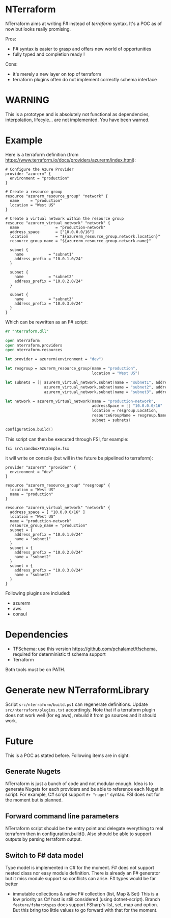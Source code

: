 # NTerraform
NTerraform aims at writing F# instead of *terraform* syntax. It's a POC as of now but looks really promising.

Pros:
* F# syntax is easier to grasp and offers new world of opportunities
* fully typed and completion ready !

Cons:
* it's merely a new layer on top of terraform
* terraform plugins often do not implement correctly schema interface

# WARNING
This is a prototype and is absolutely not functional as dependencies, interpolation, lifecyle... are not implemented. You have been warned.

# Example
Here is a terraform definition (from https://www.terraform.io/docs/providers/azurerm/index.html):

```
# Configure the Azure Provider
provider "azurerm" { 
  environment = "production"
}

# Create a resource group
resource "azurerm_resource_group" "network" {
  name     = "production"
  location = "West US"
}

# Create a virtual network within the resource group
resource "azurerm_virtual_network" "network" {
  name                = "production-network"
  address_space       = ["10.0.0.0/16"]
  location            = "${azurerm_resource_group.network.location}"
  resource_group_name = "${azurerm_resource_group.network.name}"

  subnet {
    name           = "subnet1"
    address_prefix = "10.0.1.0/24"
  }

  subnet {
    name           = "subnet2"
    address_prefix = "10.0.2.0/24"
  }

  subnet {
    name           = "subnet3"
    address_prefix = "10.0.3.0/24"
  }
}
```

Which can be rewritten as an F# script:
```fsharp
#r "nterraform.dll"

open nterraform
open nterraform.providers
open nterraform.resources

let provider = azurerm(environment = "dev")

let resgroup = azurerm_resource_group(name = "production",
                                      location = "West US")

let subnets = [| azurerm_virtual_network.subnet(name = "subnet1", addressPrefix = "10.0.1.0/24")
                 azurerm_virtual_network.subnet(name = "subnet2", addressPrefix = "10.0.2.0/24")
                 azurerm_virtual_network.subnet(name = "subnet3", addressPrefix = "10.0.3.0/24") |]

let network = azurerm_virtual_network(name = "production-network",
                                      addressSpace = [| "10.0.0.0/16" |],
                                      location = resgroup.Location,
                                      resourceGroupName = resgroup.Name,
                                      subnet = subnets)

configuration.build()
```

This script can then be executed through FSI, for example:
```
fsi src\sandboxFS\Sample.fsx
```

it will write on console (but will in the future be pipelined to terraform):
```
provider "azurerm" "provider" {
  environment = "dev"
}

resource "azurerm_resource_group" "resgroup" {
  location = "West US"
  name = "production"
}

resource "azurerm_virtual_network" "network" {
  address_space = [ "10.0.0.0/16" ]
  location = "West US"
  name = "production-network"
  resource_group_name = "production"
  subnet = {
    address_prefix = "10.0.1.0/24"
    name = "subnet1"
  }
  subnet = {
    address_prefix = "10.0.2.0/24"
    name = "subnet2"
  }
  subnet = {
    address_prefix = "10.0.3.0/24"
    name = "subnet3"
  }
}
```

Following plugins are included:
* azurerm
* aws
* consul

# Dependencies
* TFSchema: use this version https://github.com/pchalamet/tfschema, required for deterministic tf schema support
* Terraform

Both tools must be on PATH.

# Generate new NTerraformLibrary
Script `src/nterraform/build.ps1` can regenerate definitions. Update `src/nterraform/plugins.txt` accordingly.
Note that if a terraform plugin does not work well (for eg aws), rebuild it from go sources and it should work.

# Future
This is a POC as stated before. Following items are in sight:

## Generate Nugets
NTerraform is just a bunch of code and not modular enough.
Idea is to generate Nugets for each providers and be able to reference each Nuget in script.
For example, C# script support `#r "nuget"` syntax. FSI does not for the moment but is planned.

## Forward command line parameters
NTerraform script should be the entry point and delegate everything to real terraform then in configuration.build().
Also should be able to support outputs by parsing terraform output.

## Switch to F# data model
Type model is implemented in C# for the moment. F# does not support nested class nor easy module definition.
There is already an F# generator but it miss module support so conflicts can arise.
F# types would be far better
* immutable collections & native F# collection (list, Map & Set)
This is a low priority as C# host is still considered (using dotnet-script).
Branch `feature/fsharptypes` does support FSharp's list, set, map and option. But this bring too little values to go forward with that for the moment.

